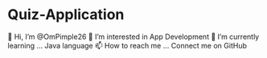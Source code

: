 # Quiz-Application
👋 Hi, I’m @OmPimple26 
👀 I’m interested in App Development 
🌱 I’m currently learning ... Java language 
📫 How to reach me ... Connect me on GitHub
